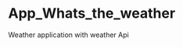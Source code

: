 # App_Whats_the_weather
Weather application with weather  Api   





































































  
















